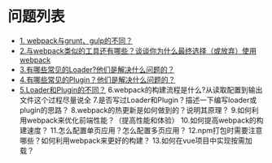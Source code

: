 
# 问题列表
- [1. webpack与grunt、gulp的不同？](#1.webpack与grunt、gulp的不同？)
- [2.与webpack类似的工具还有哪些？谈谈你为什么最终选择（或放弃）使用webpack](#2.与webpack类似的工具还有哪些？谈谈你为什么最终选择（或放弃)
- [3.有哪些常见的Loader?他们是解决什么问题的？](#3.有哪些常见的Loader?他们是解决什么问题的？)
- [4.有哪些常见的Plugin？他们是解决什么问题的？](#4.有哪些常见的Plugin？他们是解决什么问题的？)
- [5.Loader和Plugin的不同？](#5.Loader和Plugin的不同)
6.webpack的构建流程是什么?从读取配置到输出文件这个过程尽量说全
7.是否写过Loader和Plugin？描述一下编写loader或plugin的思路？
8.webpack的热更新是如何做到的？说明其原理？
9.如何利用webpack来优化前端性能？（提高性能和体验）
10.如何提高webpack的构建速度？
11.怎么配置单页应用？怎么配置多页应用？
12.npm打包时需要注意哪些？如何利用webpack来更好的构建？
13.如何在vue项目中实现按需加载？

